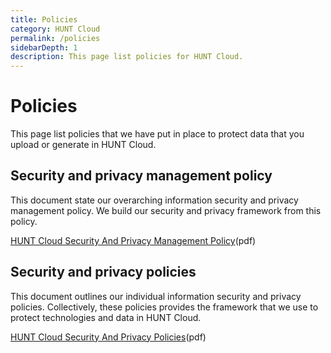 ```yaml
---
title: Policies
category: HUNT Cloud
permalink: /policies
sidebarDepth: 1
description: This page list policies for HUNT Cloud.
---
```


# Policies

This page list policies that we have put in place to protect data that you upload or generate in HUNT Cloud.

## Security and privacy management policy

This document state our overarching information security and privacy management policy. We build our security and privacy framework from this policy.

[HUNT Cloud Security And Privacy Management Policy](https://assets.hdc.ntnu.no/assets/policies/hunt-cloud-security-and-privacy-management-policy.pdf)(pdf)



## Security and privacy policies

This document outlines our individual information security and privacy policies. Collectively, these policies provides the framework that we use to protect technologies and data in HUNT Cloud. 

[HUNT Cloud Security And Privacy Policies](https://assets.hdc.ntnu.no/assets/policies/hunt-cloud-security-and-privacy-policies.pdf)(pdf)


